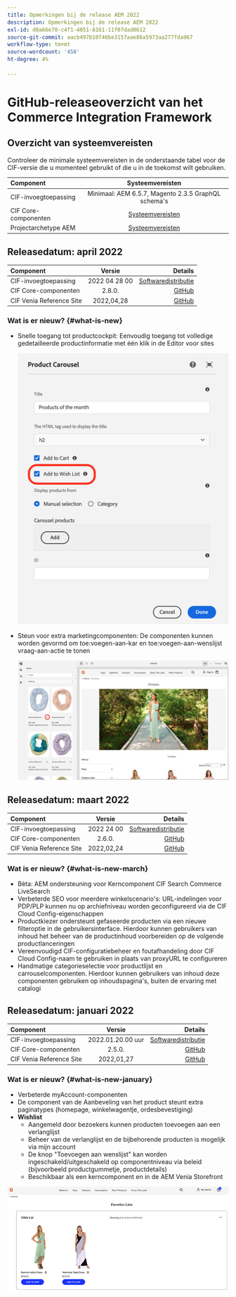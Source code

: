 ```yaml
---
title: Opmerkingen bij de release AEM 2022
description: Opmerkingen bij de release AEM 2022
exl-id: d0a66e70-c4f1-4051-8161-11f07dad0612
source-git-commit: aacb497b10f46be3157aae86a5973aa277fda967
workflow-type: tm+mt
source-wordcount: '458'
ht-degree: 4%

---
```


# GitHub-releaseoverzicht van het Commerce Integration Framework

## Overzicht van systeemvereisten

Controleer de minimale systeemvereisten in de onderstaande tabel voor de CIF-versie die u momenteel gebruikt of die u in de toekomst wilt gebruiken.

| Component | Systeemvereisten |
|:-------|:-----:|
| CIF-invoegtoepassing | Minimaal: AEM 6.5.7, Magento 2.3.5 GraphQL schema&#39;s |
| CIF Core-componenten | [Systeemvereisten](https://github.com/adobe/aem-core-cif-components/blob/master/VERSIONS.md) |
| Projectarchetype AEM | [Systeemvereisten](https://github.com/adobe/aem-project-archetype/blob/master/VERSIONS.md) |

## Releasedatum: april 2022

| Component | Versie | Details |
|:-------|:-----:|---------------------:|
| CIF-invoegtoepassing | 2022 04 28 00 | [Softwaredistributie](https://experience.adobe.com/#/downloads/content/software-distribution/en/aem.html?package=%2Fcontent%2Fsoftware-distribution%2Fen%2Fdetails.html%2Fcontent%2Fdam%2Faem%2Fpublic%2Faem-commerce-addon-65-2022.04.28.00.zip) |
| CIF Core-componenten | 2.8.0. | [GitHub](https://github.com/adobe/aem-core-cif-components/releases/tag/core-cif-components-reactor-2.8.0) |
| CIF Venia Reference Site | 2022,04,28 | [GitHub](https://github.com/adobe/aem-cif-guides-venia/releases/tag/venia-2022.04.28) |

### Wat is er nieuw? {#what-is-new}

* Snelle toegang tot productcockpit: Eenvoudig toegang tot volledige gedetailleerde productinformatie met één klik in de Editor voor sites

   ![Enable wishlist](/help/assets/CIF/enable-wishlist.png)

* Steun voor extra marketingcomponenten: De componenten kunnen worden gevormd om toe:voegen-aan-kar en toe:voegen-aan-wenslijst vraag-aan-actie te tonen

   ![Snelkoppeling naar productcockpit in Sites-editor](/help/assets/CIF/sites-editor-shortcut-to-cockpit.png)

## Releasedatum: maart 2022

| Component | Versie | Details |
|:-------|:-----:|---------------------:|
| CIF-invoegtoepassing | 2022 24 00 | [Softwaredistributie](https://experience.adobe.com/#/downloads/content/software-distribution/en/aem.html?package=%2Fcontent%2Fsoftware-distribution%2Fen%2Fdetails.html%2Fcontent%2Fdam%2Faem%2Fpublic%2Faem-commerce-addon-65-2022.02.24.00.zip) |
| CIF Core-componenten | 2.6.0. | [GitHub](https://github.com/adobe/aem-core-cif-components/releases/tag/core-cif-components-reactor-2.6.0) |
| CIF Venia Reference Site | 2022,02,24 | [GitHub](https://github.com/adobe/aem-cif-guides-venia/releases/tag/venia-2022.02.24) |

### Wat is er nieuw? {#what-is-new-march}

* Bèta: AEM ondersteuning voor Kerncomponent CIF Search Commerce LiveSearch
* Verbeterde SEO voor meerdere winkelscenario&#39;s: URL-indelingen voor PDP/PLP kunnen nu op archiefniveau worden geconfigureerd via de CIF Cloud Config-eigenschappen
* Productkiezer ondersteunt gefaseerde producten via een nieuwe filteroptie in de gebruikersinterface.  Hierdoor kunnen gebruikers van inhoud het beheer van de productinhoud voorbereiden op de volgende productlanceringen
* Vereenvoudigd CIF-configuratiebeheer en foutafhandeling door CIF Cloud Config-naam te gebruiken in plaats van proxyURL te configureren
* Handmatige categorieselectie voor productlijst en carrouselcomponenten. Hierdoor kunnen gebruikers van inhoud deze componenten gebruiken op inhoudspagina&#39;s, buiten de ervaring met catalogi

## Releasedatum: januari 2022

| Component | Versie | Details |
|:-------|:-----:|---------------------:|
| CIF-invoegtoepassing | 2022.01.20.00 uur | [Softwaredistributie](https://experience.adobe.com/#/downloads/content/software-distribution/en/aem.html?package=%2Fcontent%2Fsoftware-distribution%2Fen%2Fdetails.html%2Fcontent%2Fdam%2Faem%2Fpublic%2Faem-commerce-addon-65-2022.01.20.00.zip) |
| CIF Core-componenten | 2.5.0. | [GitHub](https://github.com/adobe/aem-core-cif-components/releases/tag/core-cif-components-reactor-2.5.0) |
| CIF Venia Reference Site | 2022,01,27 | [GitHub](https://github.com/adobe/aem-cif-guides-venia/releases/tag/venia-2022.01.27) |

### Wat is er nieuw? {#what-is-new-january}

* Verbeterde myAccount-componenten
* De component van de Aanbeveling van het product steunt extra paginatypes (homepage, winkelwagentje, ordesbevestiging)
* **Wishlist**
   * Aangemeld door bezoekers kunnen producten toevoegen aan een verlanglijst
   * Beheer van de verlanglijst en de bijbehorende producten is mogelijk via mijn account
   * De knop &quot;Toevoegen aan wenslijst&quot; kan worden ingeschakeld/uitgeschakeld op componentniveau via beleid (bijvoorbeeld productgummetje, productdetails)
   * Beschikbaar als een kerncomponent en in de AEM Venia Storefront

![Wishlist](/help/assets/CIF/wishlist.png)
